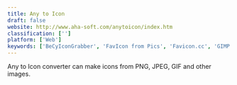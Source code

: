 ```yaml
---
title: Any to Icon
draft: false 
website: http://www.aha-soft.com/anytoicon/index.htm
classification: ['']
platform: ['Web']
keywords: ['BeCyIconGrabber', 'FavIcon from Pics', 'Favicon.cc', 'GIMP', 'Gconvert', 'Get Icons', 'Grafx2', 'IcoFX', 'Icon Explorer', 'Icon to Any', 'IconLover', 'IconViewer', 'IconWorkshop', 'IconXP', 'IconsExtract', 'JDraw', 'Mtpaint', 'Pixelformer', 'RealWorld Icon Editor', 'Thumbico', 'icon sushi']
---
```

Any to Icon converter can make icons from PNG, JPEG, GIF and other images.